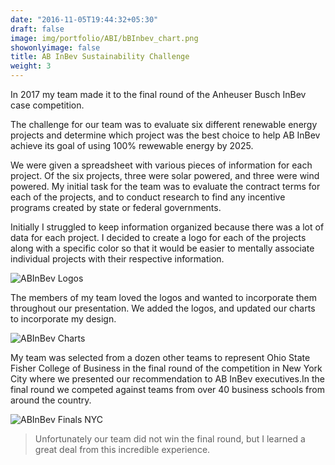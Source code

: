 ```yaml
---
date: "2016-11-05T19:44:32+05:30"
draft: false
image: img/portfolio/ABI/bBInbev_chart.png
showonlyimage: false
title: AB InBev Sustainability Challenge
weight: 3
---
```


In 2017 my team made it to the final round of the Anheuser Busch InBev case competition.  
<!--more-->

The challenge for our team was to evaluate six different renewable energy projects and determine which project was the best choice to help AB InBev achieve its goal of using 100% rewewable energy by 2025. 

We were given a spreadsheet with various pieces of information for each project. Of the six projects, three were solar powered, and three were wind powered. My initial task for the team was to evaluate the contract terms for each of the projects, and to conduct research to find any incentive programs created by state or federal governments. 

Initially I struggled to keep information organized because there was a lot of data for each project. I decided to create a logo for each of the projects along with a specific color so that it would be easier to mentally associate individual projects with their respective information. 

![ABInBev Logos][1]

The members of my team loved the logos and wanted to incorporate them throughout our presentation. We added the logos, and updated our charts to incorporate my design.

![ABInBev Charts][2]

My team was selected from a dozen other teams to represent Ohio State Fisher College of Business in the final round of the competition in New York City where we presented our recommendation to AB InBev executives.In the final round we competed against teams from over 40 business schools from around the country. 

 

![ABInBev Finals NYC][3]

> Unfortunately our team did not win the final round, but I learned a great deal from this incredible experience.



[1]: /img/portfolio/AbInbev_logos.JPG
[2]: /img/portfolio/AbInbev_chart.JPG
[3]: /img/portfolio/AbInbev_nyc.JPG